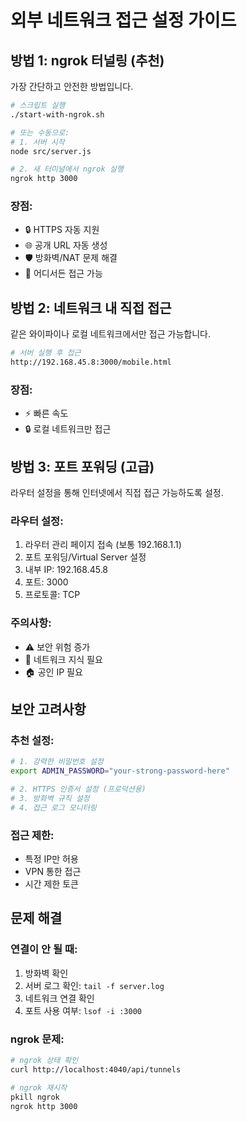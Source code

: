 # 외부 네트워크 접근 설정 가이드

## 방법 1: ngrok 터널링 (추천)

가장 간단하고 안전한 방법입니다.

```bash
# 스크립트 실행
./start-with-ngrok.sh

# 또는 수동으로:
# 1. 서버 시작
node src/server.js

# 2. 새 터미널에서 ngrok 실행
ngrok http 3000
```

### 장점:
- 🔒 HTTPS 자동 지원
- 🌐 공개 URL 자동 생성
- 🛡️ 방화벽/NAT 문제 해결
- 📱 어디서든 접근 가능

## 방법 2: 네트워크 내 직접 접근

같은 와이파이나 로컬 네트워크에서만 접근 가능합니다.

```bash
# 서버 실행 후 접근
http://192.168.45.8:3000/mobile.html
```

### 장점:
- ⚡ 빠른 속도
- 🔒 로컬 네트워크만 접근

## 방법 3: 포트 포워딩 (고급)

라우터 설정을 통해 인터넷에서 직접 접근 가능하도록 설정.

### 라우터 설정:
1. 라우터 관리 페이지 접속 (보통 192.168.1.1)
2. 포트 포워딩/Virtual Server 설정
3. 내부 IP: 192.168.45.8
4. 포트: 3000
5. 프로토콜: TCP

### 주의사항:
- ⚠️ 보안 위험 증가
- 🔧 네트워크 지식 필요
- 🏠 공인 IP 필요

## 보안 고려사항

### 추천 설정:
```bash
# 1. 강력한 비밀번호 설정
export ADMIN_PASSWORD="your-strong-password-here"

# 2. HTTPS 인증서 설정 (프로덕션용)
# 3. 방화벽 규칙 설정
# 4. 접근 로그 모니터링
```

### 접근 제한:
- 특정 IP만 허용
- VPN 통한 접근
- 시간 제한 토큰

## 문제 해결

### 연결이 안 될 때:
1. 방화벽 확인
2. 서버 로그 확인: `tail -f server.log`
3. 네트워크 연결 확인
4. 포트 사용 여부: `lsof -i :3000`

### ngrok 문제:
```bash
# ngrok 상태 확인
curl http://localhost:4040/api/tunnels

# ngrok 재시작
pkill ngrok
ngrok http 3000
```